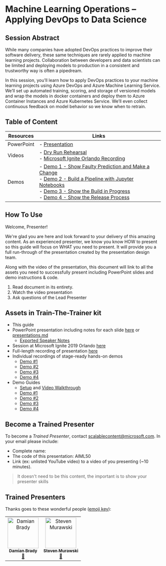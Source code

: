 # Machine Learning Operations – Applying DevOps to Data Science

## Session Abstract

While many companies have adopted DevOps practices to improve their software delivery, these same techniques are rarely applied to machine learning projects. Collaboration between developers and data scientists can be limited and deploying models to production in a consistent and trustworthy way is often a pipedream.

In this session, you’ll learn how to apply DevOps practices to your machine learning projects using Azure DevOps and Azure Machine Learning Service. We’ll set up automated training, scoring, and storage of versioned models and wrap the models in docker containers and deploy them to Azure Container Instances and Azure Kubernetes Service. We’ll even collect continuous feedback on model behavior so we know when to retrain.

## Table of Content
 

| Resources          | Links                            |
|-------------------|----------------------------------|
| PowerPoint        | - [Presentation](presentations.md) |
| Videos            | - [Dry Run Rehearsal](https://youtu.be/UgM8_4fAni8) <br/>- [Microsoft Ignite Orlando Recording](https://myignite.techcommunity.microsoft.com/sessions/83003) |
| Demos             | - [Demo 1 - Show Faulty Prediction and Make a Change](https://github.com/microsoft/ignite-learning-paths-training-aiml/blob/master/aiml50/demos/1-Show_Faulty_Prediction.md) <br/>- [Demo 2 - Build a Pipeline with Jupyter Notebooks](https://github.com/microsoft/ignite-learning-paths-training-aiml/blob/master/aiml50/demos/2-Build_a_Pipeline_With_Notebooks.md) <br/>- [Demo 3 - Show the Build in Progress](https://github.com/microsoft/ignite-learning-paths-training-aiml/blob/master/aiml50/demos/3-Show_The_Build.md) <br/>- [Demo 4 - Show the Release Process](https://github.com/microsoft/ignite-learning-paths-training-aiml/blob/master/aiml50/demos/4-Show_The_Release.md)|

## How To Use

Welcome, Presenter!

We're glad you are here and look forward to your delivery of this amazing content. As an experienced presenter, we know you know HOW to present so this guide will focus on WHAT you need to present. It will provide you a full run-through of the presentation created by the presentation design team.

Along with the video of the presentation, this document will link to all the assets you need to successfully present including PowerPoint slides and demo instructions & code.

1. Read document in its entirety.
2. Watch the video presentation
3. Ask questions of the Lead Presenter

## Assets in Train-The-Trainer kit

- This guide
- PowerPoint presentation including notes for each slide [here](https://globaleventcdn.blob.core.windows.net/assets/aiml/aiml50/aiml50.pptx) or [presentations.md](https://github.com/microsoft/ignite-learning-paths-training-aiml/blob/master/aiml50/presentations.md)
  - [Exported Speaker Notes](./SpeakerNotes.md)
- Session at Microsoft Ignite 2019 Orlando [here](https://myignite.techcommunity.microsoft.com/sessions/83003)
- Full-length recording of presentation [here](https://youtu.be/UgM8_4fAni8)
- Individual recordings of stage-ready hands-on demos
  - [Demo #1](https://globaleventcdn.blob.core.windows.net/assets/aiml/aiml50/AIML50_demo_1.mp4)
  - [Demo #2](https://globaleventcdn.blob.core.windows.net/assets/aiml/aiml50/AIML50_demo_2.mp4)
  - [Demo #3](https://globaleventcdn.blob.core.windows.net/assets/aiml/aiml50/AIML50_demo_3.mp4)
  - [Demo #4](https://globaleventcdn.blob.core.windows.net/assets/aiml/aiml50/AIML50_demo_4.mp4)
- Demo Guides
  - [Setup](./DEMO.md) and [Video Walkthrough](https://youtu.be/C9WtOZaUoyA)
  - [Demo #1](./demos/1-Show_Faulty_Prediction.md)
  - [Demo #2](./demos/2-Build_a_Pipeline_With_Notebooks.md)
  - [Demo #3](./demos/3-Show_The_Build.md)
  - [Demo #4](./demos/4-Show_The_Release.md)

## Become a Trained Presenter

To become a *Trained Presenter*, contact [scalablecontent@microsoft.com](mailto:scalablecontent@microsoft.com). In your email please include:

- Complete name:
- The code of this presentation: AIML50
- Link (ex: unlisted YouTube video) to a video of you presenting (~10 minutes).

> It doesn't need to be this content, the important is to show your presenter skills

## Trained Presenters

Thanks goes to these wonderful people ([emoji key](https://allcontributors.org/docs/en/emoji-key)):

<!-- ALL-CONTRIBUTORS-LIST:START - Do not remove or modify this section -->
<!-- prettier-ignore -->

<table>
<tr>
    <td align="center"><a href="https://github.com/Damovisa">
        <img src="https://avatars2.githubusercontent.com/u/1887732?s=460&v=4" width="100px;" alt="Damian Brady"/><br />
        <sub><b>Damian Brady</b></sub></a><br />
        <a href="" title="talk">📢</a>
    </td>
    <td align="center"><a href="https://github.com/smurawski">
        <img src="https://avatars1.githubusercontent.com/u/4006985?s=460&v=4" width="100px;" alt="Steven Murawski"/><br />
        <sub><b>Steven Murawski</b></sub></a><br />
            <a href="https://github.com/microsoft/ignite-learning-paths-training-aiml/pull/9" title="Documentation">📖</a>
    </td>
</tr></table>

<!-- ALL-CONTRIBUTORS-LIST:END -->

